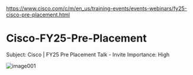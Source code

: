 https://www.cisco.com/c/m/en_us/training-events/events-webinars/fy25-cisco-pre-placement.html
# Cisco-FY25-Pre-Placement
Subject: Cisco | FY25 Pre Placement Talk - Invite Importance: High

![image001](https://github.com/ArkS0001/Cisco-FY25-Pre-Placement/assets/113760964/f024bf64-cc8e-4a16-967e-24b65bc95872)
